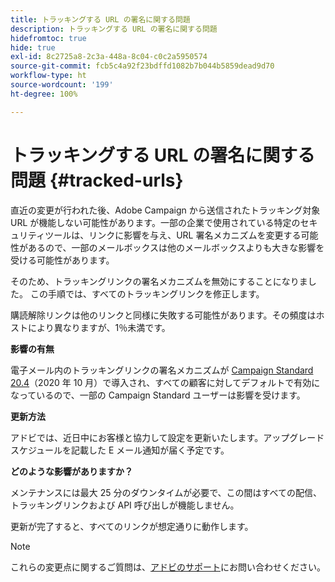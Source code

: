 ```yaml
---
title: トラッキングする URL の署名に関する問題
description: トラッキングする URL の署名に関する問題
hidefromtoc: true
hide: true
exl-id: 8c2725a8-2c3a-448a-8c04-c0c2a5950574
source-git-commit: fcb5c4a92f23bdffd1082b7b044b5859dead9d70
workflow-type: ht
source-wordcount: '199'
ht-degree: 100%

---
```


# トラッキングする URL の署名に関する問題 {#tracked-urls}

直近の変更が行われた後、Adobe Campaign から送信されたトラッキング対象 URL が機能しない可能性があります。一部の企業で使用されている特定のセキュリティツールは、リンクに影響を与え、URL 署名メカニズムを変更する可能性があるので、一部のメールボックスは他のメールボックスよりも大きな影響を受ける可能性があります。

そのため、トラッキングリンクの署名メカニズムを無効にすることになりました。 この手順では、すべてのトラッキングリンクを修正します。

購読解除リンクは他のリンクと同様に失敗する可能性があります。その頻度はホストにより異なりますが、1％未満です。

**影響の有無**

電子メール内のトラッキングリンクの署名メカニズムが [Campaign Standard 20.4](release-notes-2020.md#release-20-4---october-2020)（2020 年 10 月）で導入され、すべての顧客に対してデフォルトで有効になっているので、一部の Campaign Standard ユーザーは影響を受けます。

**更新方法**

アドビでは、近日中にお客様と協力して設定を更新いたします。アップグレードスケジュールを記載した E メール通知が届く予定です。

**どのような影響がありますか？**

メンテナンスには最大 25 分のダウンタイムが必要で、この間はすべての配信、トラッキングリンクおよび API 呼び出しが機能しません。

更新が完了すると、すべてのリンクが想定通りに動作します。

>[!NOTE]
>
>これらの変更点に関するご質問は、[アドビのサポート](https://helpx.adobe.com/jp/enterprise/admin-guide.html/enterprise/using/support-for-experience-cloud.ug.html)にお問い合わせください。
